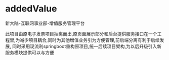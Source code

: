 # addedValue
新大陆-互联网事业部-增值服务管理平台

  此项目由原电子发票项目抽离而出,原页面展示部分和后台提供服务接口在一个工程里,为减少项目耦合,同时为其他增值业务引为方便管理,前后端分离有利于后续发展,
  同时采用现流利springboot重构原项目,统一后续项目架构,为以后升级引入新服务模块提供可以与方便
